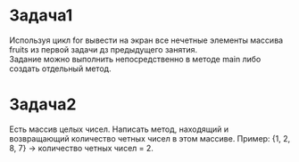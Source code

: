 # Задача1   
Используя цикл for вывести на экран все нечетные элементы  массива fruits из первой задачи дз предыдущего занятия.  
Задание можно выполнить непосредственно в методе main либо создать  отдельный метод.  

# Задача2
Есть массив целых чисел. Написать метод, находящий и возвращающий количество четных чисел  в этом массиве.
Пример: {1, 2, 8, 7} -> количество четных чисел = 2.








